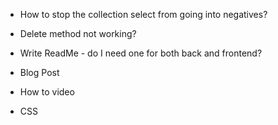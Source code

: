 * How to stop the collection select from going into negatives?
* Delete method not working?

* Write ReadMe - do I need one for both back and frontend?
* Blog Post
* How to video
* CSS

